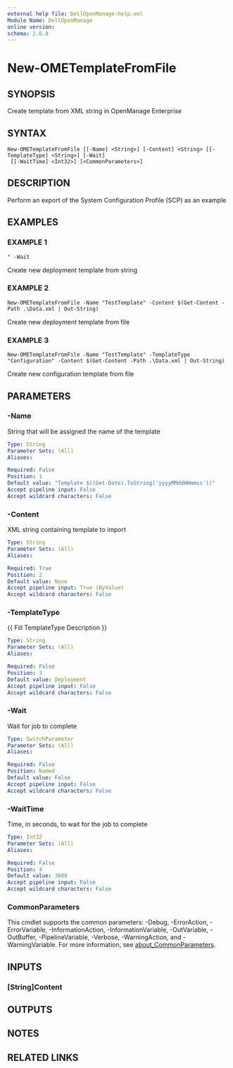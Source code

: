 ```yaml
---
external help file: DellOpenManage-help.xml
Module Name: DellOpenManage
online version:
schema: 2.0.0
---
```


# New-OMETemplateFromFile

## SYNOPSIS
Create template from XML string in OpenManage Enterprise

## SYNTAX

```
New-OMETemplateFromFile [[-Name] <String>] [-Content] <String> [[-TemplateType] <String>] [-Wait]
 [[-WaitTime] <Int32>] [<CommonParameters>]
```

## DESCRIPTION
Perform an export of the System Configuration Profile (SCP) as an example

## EXAMPLES

### EXAMPLE 1
```
" -Wait
```

Create new deployment template from string

### EXAMPLE 2
```
New-OMETemplateFromFile -Name "TestTemplate" -Content $(Get-Content -Path .\Data.xml | Out-String)
```

Create new deployment template from file

### EXAMPLE 3
```
New-OMETemplateFromFile -Name "TestTemplate" -TemplateType "Configuration" -Content $(Get-Content -Path .\Data.xml | Out-String)
```

Create new configuration template from file

## PARAMETERS

### -Name
String that will be assigned the name of the template

```yaml
Type: String
Parameter Sets: (All)
Aliases:

Required: False
Position: 1
Default value: "Template $((Get-Date).ToString('yyyyMMddHHmmss'))"
Accept pipeline input: False
Accept wildcard characters: False
```

### -Content
XML string containing template to import

```yaml
Type: String
Parameter Sets: (All)
Aliases:

Required: True
Position: 2
Default value: None
Accept pipeline input: True (ByValue)
Accept wildcard characters: False
```

### -TemplateType
{{ Fill TemplateType Description }}

```yaml
Type: String
Parameter Sets: (All)
Aliases:

Required: False
Position: 3
Default value: Deployment
Accept pipeline input: False
Accept wildcard characters: False
```

### -Wait
Wait for job to complete

```yaml
Type: SwitchParameter
Parameter Sets: (All)
Aliases:

Required: False
Position: Named
Default value: False
Accept pipeline input: False
Accept wildcard characters: False
```

### -WaitTime
Time, in seconds, to wait for the job to complete

```yaml
Type: Int32
Parameter Sets: (All)
Aliases:

Required: False
Position: 4
Default value: 3600
Accept pipeline input: False
Accept wildcard characters: False
```

### CommonParameters
This cmdlet supports the common parameters: -Debug, -ErrorAction, -ErrorVariable, -InformationAction, -InformationVariable, -OutVariable, -OutBuffer, -PipelineVariable, -Verbose, -WarningAction, and -WarningVariable. For more information, see [about_CommonParameters](http://go.microsoft.com/fwlink/?LinkID=113216).

## INPUTS

### [String]Content
## OUTPUTS

## NOTES

## RELATED LINKS
